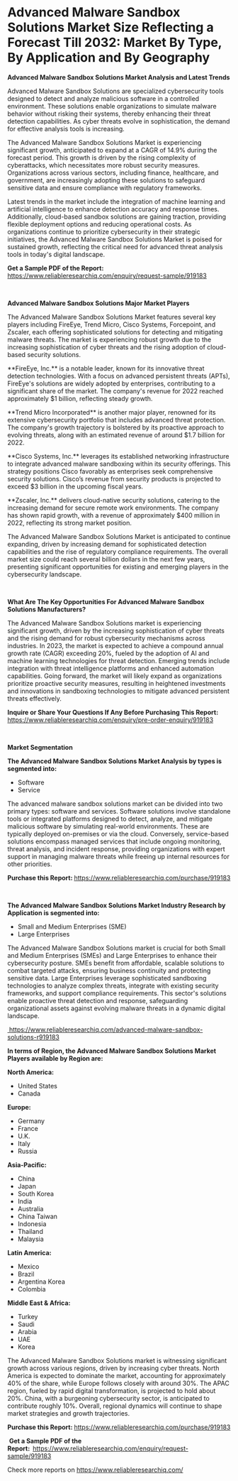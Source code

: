 <p><h1>Advanced Malware Sandbox Solutions Market Size Reflecting a Forecast Till 2032: Market By Type, By Application and By Geography</h1></p><p><strong>Advanced Malware Sandbox Solutions Market Analysis and Latest Trends</strong></p>
<p><p>Advanced Malware Sandbox Solutions are specialized cybersecurity tools designed to detect and analyze malicious software in a controlled environment. These solutions enable organizations to simulate malware behavior without risking their systems, thereby enhancing their threat detection capabilities. As cyber threats evolve in sophistication, the demand for effective analysis tools is increasing.</p><p>The Advanced Malware Sandbox Solutions Market is experiencing significant growth, anticipated to expand at a CAGR of 14.9% during the forecast period. This growth is driven by the rising complexity of cyberattacks, which necessitates more robust security measures. Organizations across various sectors, including finance, healthcare, and government, are increasingly adopting these solutions to safeguard sensitive data and ensure compliance with regulatory frameworks.</p><p>Latest trends in the market include the integration of machine learning and artificial intelligence to enhance detection accuracy and response times. Additionally, cloud-based sandbox solutions are gaining traction, providing flexible deployment options and reducing operational costs. As organizations continue to prioritize cybersecurity in their strategic initiatives, the Advanced Malware Sandbox Solutions Market is poised for sustained growth, reflecting the critical need for advanced threat analysis tools in today's digital landscape.</p></p>
<p><strong>Get a Sample PDF of the Report:&nbsp;</strong> <a href="https://www.reliableresearchiq.com/enquiry/request-sample/919183?utm_campaign=2313&utm_medium=2&utm_source=Github&utm_content=ia&utm_term=07032025&utm_id=advanced-malware-sandbox-solutions">https://www.reliableresearchiq.com/enquiry/request-sample/919183</a></p>
<p>&nbsp;</p>
<p><strong>Advanced Malware Sandbox Solutions Major Market Players</strong></p>
<p><p>The Advanced Malware Sandbox Solutions Market features several key players including FireEye, Trend Micro, Cisco Systems, Forcepoint, and Zscaler, each offering sophisticated solutions for detecting and mitigating malware threats. The market is experiencing robust growth due to the increasing sophistication of cyber threats and the rising adoption of cloud-based security solutions.</p><p>**FireEye, Inc.** is a notable leader, known for its innovative threat detection technologies. With a focus on advanced persistent threats (APTs), FireEye's solutions are widely adopted by enterprises, contributing to a significant share of the market. The company's revenue for 2022 reached approximately $1 billion, reflecting steady growth.</p><p>**Trend Micro Incorporated** is another major player, renowned for its extensive cybersecurity portfolio that includes advanced threat protection. The company's growth trajectory is bolstered by its proactive approach to evolving threats, along with an estimated revenue of around $1.7 billion for 2022.</p><p>**Cisco Systems, Inc.** leverages its established networking infrastructure to integrate advanced malware sandboxing within its security offerings. This strategy positions Cisco favorably as enterprises seek comprehensive security solutions. Cisco’s revenue from security products is projected to exceed $3 billion in the upcoming fiscal years.</p><p>**Zscaler, Inc.** delivers cloud-native security solutions, catering to the increasing demand for secure remote work environments. The company has shown rapid growth, with a revenue of approximately $400 million in 2022, reflecting its strong market position.</p><p>The Advanced Malware Sandbox Solutions Market is anticipated to continue expanding, driven by increasing demand for sophisticated detection capabilities and the rise of regulatory compliance requirements. The overall market size could reach several billion dollars in the next few years, presenting significant opportunities for existing and emerging players in the cybersecurity landscape.</p></p>
<p>&nbsp;</p>
<p><strong>What Are The Key Opportunities For Advanced Malware Sandbox Solutions Manufacturers?</strong></p>
<p><p>The Advanced Malware Sandbox Solutions market is experiencing significant growth, driven by the increasing sophistication of cyber threats and the rising demand for robust cybersecurity mechanisms across industries. In 2023, the market is expected to achieve a compound annual growth rate (CAGR) exceeding 20%, fueled by the adoption of AI and machine learning technologies for threat detection. Emerging trends include integration with threat intelligence platforms and enhanced automation capabilities. Going forward, the market will likely expand as organizations prioritize proactive security measures, resulting in heightened investments and innovations in sandboxing technologies to mitigate advanced persistent threats effectively.</p></p>
<p><strong>Inquire or Share Your Questions If Any Before Purchasing This Report:</strong> <a href="https://www.reliableresearchiq.com/enquiry/pre-order-enquiry/919183?utm_campaign=2313&utm_medium=2&utm_source=Github&utm_content=ia&utm_term=07032025&utm_id=advanced-malware-sandbox-solutions">https://www.reliableresearchiq.com/enquiry/pre-order-enquiry/919183</a></p>
<p>&nbsp;</p>
<p><strong>Market Segmentation</strong></p>
<p><strong>The Advanced Malware Sandbox Solutions Market Analysis by types is segmented into:</strong></p>
<p><ul><li>Software</li><li>Service</li></ul></p>
<p><p>The advanced malware sandbox solutions market can be divided into two primary types: software and services. Software solutions involve standalone tools or integrated platforms designed to detect, analyze, and mitigate malicious software by simulating real-world environments. These are typically deployed on-premises or via the cloud. Conversely, service-based solutions encompass managed services that include ongoing monitoring, threat analysis, and incident response, providing organizations with expert support in managing malware threats while freeing up internal resources for other priorities.</p></p>
<p><strong>Purchase this Report:&nbsp;</strong><a href="https://www.reliableresearchiq.com/purchase/919183?utm_campaign=2313&utm_medium=2&utm_source=Github&utm_content=ia&utm_term=07032025&utm_id=advanced-malware-sandbox-solutions">https://www.reliableresearchiq.com/purchase/919183</a></p>
<p>&nbsp;</p>
<p><strong>The Advanced Malware Sandbox Solutions Market Industry Research by Application is segmented into:</strong></p>
<p><ul><li>Small and Medium Enterprises (SME)</li><li>Large Enterprises</li></ul></p>
<p><p>The Advanced Malware Sandbox Solutions market is crucial for both Small and Medium Enterprises (SMEs) and Large Enterprises to enhance their cybersecurity posture. SMEs benefit from affordable, scalable solutions to combat targeted attacks, ensuring business continuity and protecting sensitive data. Large Enterprises leverage sophisticated sandboxing technologies to analyze complex threats, integrate with existing security frameworks, and support compliance requirements. This sector's solutions enable proactive threat detection and response, safeguarding organizational assets against evolving malware threats in a dynamic digital landscape.</p></p>
<p><a href="https://www.reliableresearchiq.com/advanced-malware-sandbox-solutions-r919183?utm_campaign=2313&utm_medium=2&utm_source=Github&utm_content=ia&utm_term=07032025&utm_id=advanced-malware-sandbox-solutions">&nbsp;https://www.reliableresearchiq.com/advanced-malware-sandbox-solutions-r919183</a></p>
<p><strong>In terms of Region, the Advanced Malware Sandbox Solutions Market Players available by Region are:</strong></p>
<p>
    <p> <strong> North America: </strong>
        <ul>
            <li>United States</li>
            <li>Canada</li>
        </ul>
        </p> 
    <p> <strong> Europe: </strong>
        <ul>
            <li>Germany</li>
            <li>France</li>
            <li>U.K.</li>
            <li>Italy</li>
            <li>Russia</li>
        </ul>
        </p> 
    <p> <strong> Asia-Pacific: </strong>
        <ul>
            <li>China</li>
            <li>Japan</li>
            <li>South Korea</li>
            <li>India</li>
            <li>Australia</li>
            <li>China Taiwan</li>
            <li>Indonesia</li>
            <li>Thailand</li>
            <li>Malaysia</li>
        </ul>
        </p> 
    <p> <strong> Latin America: </strong>
        <ul>
            <li>Mexico</li>
            <li>Brazil</li>
            <li>Argentina Korea</li>
            <li>Colombia</li>
        </ul>
        </p> 
    <p> <strong> Middle East & Africa: </strong>
        <ul>
            <li>Turkey</li>
            <li>Saudi</li>
            <li>Arabia</li>
            <li>UAE</li>
            <li>Korea</li>
        </ul>
    </p>
    </p>
<p><p>The Advanced Malware Sandbox Solutions market is witnessing significant growth across various regions, driven by increasing cyber threats. North America is expected to dominate the market, accounting for approximately 40% of the share, while Europe follows closely with around 30%. The APAC region, fueled by rapid digital transformation, is projected to hold about 20%. China, with a burgeoning cybersecurity sector, is anticipated to contribute roughly 10%. Overall, regional dynamics will continue to shape market strategies and growth trajectories.</p></p>
<p><strong>Purchase this Report: </strong><a href="https://www.reliableresearchiq.com/purchase/919183?utm_campaign=2313&utm_medium=2&utm_source=Github&utm_content=ia&utm_term=07032025&utm_id=advanced-malware-sandbox-solutions">https://www.reliableresearchiq.com/purchase/919183</a></p>
<p>&nbsp;<strong>Get a Sample PDF of the Report:&nbsp;&nbsp;</strong><a href="https://www.reliableresearchiq.com/enquiry/request-sample/919183?utm_campaign=2313&utm_medium=2&utm_source=Github&utm_content=ia&utm_term=07032025&utm_id=advanced-malware-sandbox-solutions">https://www.reliableresearchiq.com/enquiry/request-sample/919183</a></p>
<p><strong></strong></p>
<p>Check more reports on <a href="https://www.reliableresearchiq.com/?utm_campaign=2313&utm_medium=2&utm_source=Github&utm_content=ia&utm_term=07032025&utm_id=advanced-malware-sandbox-solutions">https://www.reliableresearchiq.com/</a></p>